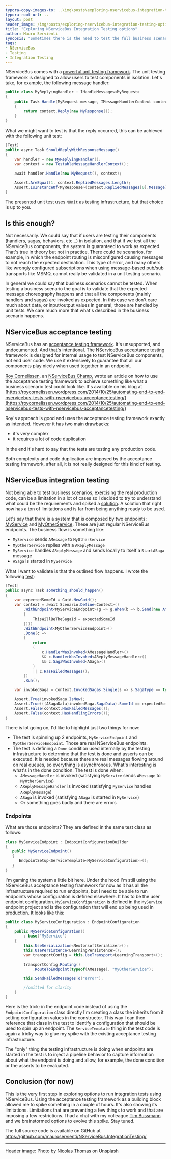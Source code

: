 ```yaml
---
typora-copy-images-to: ..\img\posts\exploring-nservicebus-integration-testing-options
typora-root-url: ..
layout: post
header_image: /img/posts/exploring-nservicebus-integration-testing-options/header.jpg
title: "Exploring NServiceBus Integration Testing options"
author: Mauro Servienti
synopsis: "Sometimes there is the need to test the full business scenario. Like the full dress rehearsal for a show. When using messaging, business scenario testing is not easy and NServiceBus unit testing capabilities aren't good enough."
tags:
- NServiceBus
- Testing
- Integration Testing
---
```


NServiceBus comes with a [powerful unit testing framework](https://docs.particular.net/nservicebus/testing/). The unit testing framework is designed to allow users to test components in isolation. Let's take, for example, the following message handler:

```csharp
public class MyReplyingHandler : IHandleMessages<MyRequest>
{
    public Task Handle(MyRequest message, IMessageHandlerContext context)
    {
        return context.Reply(new MyResponse());
    }
}
```

What we might want to test is that the reply occurred, this can be achieved with the following unit test:

```csharp
[Test]
public async Task ShouldReplyWithResponseMessage()
{
    var handler = new MyReplyingHandler();
    var context = new TestableMessageHandlerContext();

    await handler.Handle(new MyRequest(), context);

    Assert.AreEqual(1, context.RepliedMessages.Length);
    Assert.IsInstanceOf<MyResponse>(context.RepliedMessages[0].Message);
}
```

The presented unit test uses `NUnit` as testing infrastructure, but that choice is up to you.

## Is this enough?

Not necessarily. We could say that if users are testing their components (handlers, sagas, behaviors, etc...) in isolation, and that if we test all the NServiceBus components, the system is guaranteed to work as expected. That's true in theory but not in practice. There could be scenarios, for example, in which the endpoint routing is misconfigured causing messages to not reach the expected destination. This type of error, and many others like wrongly configured subscriptions when using message-based pub/sub transports like MSMQ, cannot really be validated in a unit testing scenario.

In general we could say that business scenarios cannot be tested. When testing a business scenario the goal is to validate that the expected message choreography happens and that all the components (mainly handlers and sagas) are invoked as expected. In this case we don't care much about data, or input/output values in general; those are handled by unit tests. We care much more that what's described in the business scenario happens.

## NServiceBus acceptance testing

NServiceBus has an [acceptance testing framework](https://www.nuget.org/packages/NServiceBus.AcceptanceTesting/). It's unsupported, and undocumented. And that's intentional. The NServiceBus acceptance testing framework is designed for internal usage to test NServiceBus components, not end user code. We use it extensively to guarantee that all our components play nicely when used together in an endpoint.

[Roy Cornelissen](https://roycornelissen.wordpress.com/), an [NServiceBus Champ](https://particular.net/champions), wrote an article on how to use the acceptance testing framework to achieve something like what a business scenario test could look like. It's available on his blog at [https://roycornelissen.wordpress.com/2014/10/25/automating-end-to-end-nservicebus-tests-with-nservicebus-acceptancetesting/](https://roycornelissen.wordpress.com/2014/10/25/automating-end-to-end-nservicebus-tests-with-nservicebus-acceptancetesting/)

Roy's approach is good and uses the acceptance testing framework exactly as intended. However it has two main drawbacks:

- it's very complex
- it requires a lot of code duplication

In the end it's hard to say that the tests are testing any production code.

Both complexity and code duplication are imposed by the acceptance testing framework, after all, it is not really designed for this kind of testing.

## NServiceBus integration testing

Not being able to test business scenarios, exercising the real production code, can be a limitation in a lot of cases so I decided to try to understand what could be the requirements and spiked a [solution](https://github.com/mauroservienti/NServiceBus.IntegrationTesting). A solution that right now has a ton of limitations and is far from being anything ready to be used.

Let's say that there is a system that is composed by two endpoints: [MyService](https://github.com/mauroservienti/NServiceBus.IntegrationTesting/tree/master/src/MyService) and [MyOtherService](https://github.com/mauroservienti/NServiceBus.IntegrationTesting/tree/master/src/MyOtherService). These are just regular NServiceBus endpoints. The business flow is something like:

- `MyService` sends `AMessage` to `MyOtherService`
- `MyOtherService` replies with a `AReplyMessage`
- `MyService` handles `AReplyMessage` and sends locally to itself a `StartASaga` message
- `ASaga` is started in `MyService`

What I want to validate is that the outlined flow happens. I wrote the following [test](https://github.com/mauroservienti/NServiceBus.IntegrationTesting/blob/master/src/MySystem.AcceptanceTests/When_doing_something.cs):

```csharp
[Test]
public async Task something_should_happen()
{
    var expectedSomeId = Guid.NewGuid();
    var context = await Scenario.Define<Context>()
        .WithEndpoint<MyServiceEndpoint>(g => g.When(b => b.Send(new AMessage()
        {
            ThisWillBeTheSagaId = expectedSomeId
        })))
        .WithEndpoint<MyOtherServiceEndpoint>()
        .Done(c =>
        {
            return
            (
                c.HandlerWasInvoked<AMessageHandler>()
                && c.HandlerWasInvoked<AReplyMessageHandler>()
                && c.SagaWasInvoked<ASaga>()
            )
            || c.HasFailedMessages();
        })
        .Run();

    var invokedSaga = context.InvokedSagas.Single(s => s.SagaType == typeof(ASaga));

    Assert.True(invokedSaga.IsNew);
    Assert.True(((ASagaData)invokedSaga.SagaData).SomeId == expectedSomeId);
    Assert.False(context.HasFailedMessages());
    Assert.False(context.HasHandlingErrors());
}
```

There is lot going on, I'd like to highlight just two things for now:

- The test is spinning up 2 endpoints, `MyServiceEndpoint` and `MyOtherServiceEndpoint`. Those are real NServiceBus endpoints.
- The test is defining a `Done` condition used internally by the testing infrastructure to determine that the test is done and asserts can be executed. It is needed because there are real messages flowing around on real queues, so everything is asynchronous. What's interesting is what's in the done condition. The test is done when:
  - `AMessageHandler` is invoked (satisfying `MyService` sends `AMessage` to `MyOtherService`)
  - `AReplyMessageHandler` is invoked (satisfying `MyService` handles `AReplyMessage`)
  - `ASaga` is invoked (satisfying `ASaga` is started in `MyService`)
  - Or something goes badly and there are errors

### Endpoints

What are those endpoints? They are defined in the same test class as follows:

```csharp
class MyServiceEndpoint : EndpointConfigurationBuilder
{
   public MyServiceEndpoint()
   {
      EndpointSetup<ServiceTemplate<MyServiceConfiguration>>();
   }
}
```

I'm gaming the system a little bit here. Under the hood I'm still using the NServiceBus acceptance testing framework for now as it has all the infrastructure required to run endpoints, but I need to be able to run endpoints whose configuration is defined elsewhere. It has to be the user endpoint configuration. `MyServiceConfiguration` is defined in the `MyService` endpoint project and is the configuration that will end up being used in production. It looks like this:

```csharp
public class MyServiceConfiguration : EndpointConfiguration
{
    public MyServiceConfiguration()
        : base("MyService")
    {
        this.UseSerialization<NewtonsoftSerializer>();
        this.UsePersistence<LearningPersistence>();
        var transportConfig = this.UseTransport<LearningTransport>();

        transportConfig.Routing()
            .RouteToEndpoint(typeof(AMessage), "MyOtherService");

        this.SendFailedMessagesTo("error");

        //omitted for clarity
    }
}
```

Here is the trick: in the endpoint code instead of using the `EndpointConfiguration` class directly I'm creating a class the inherits from it setting configuration values in the constructor. This way I can then reference that class in the test to identify a configuration that should be used to spin up an endpoint. The `ServiceTemplate` thing in the test code is again a tricky way to glue my spike with the existing acceptance testing infrastructure.

The "only" thing the testing infrastructure is doing when endpoints are started in the test is to inject a pipeline behavior to capture information about what the endpoint is doing and allow, for example, the done condition or the asserts to be evaluated.

## Conclusion (for now)

This is the very first step in exploring options to run integration tests using NServiceBus. Using the acceptance testing framework as a building block allowed me to spike something in a couple of hours. It's also showing its limitations. Limitations that are preventing a few things to work and that are imposing a few restrictions. I had a chat with my colleague [Tim Bussmann](https://github.com/timbussmann) and we brainstormed options to evolve this spike. Stay tuned.

The full source code is available on GitHub at  <https://github.com/mauroservienti/NServiceBus.IntegrationTesting/>

---

Header image: Photo by [Nicolas Thomas](https://unsplash.com/@nicolasthomas?utm_source=unsplash&utm_medium=referral&utm_content=creditCopyText) on [Unsplash](https://unsplash.com/search/photos/experiment?utm_source=unsplash&utm_medium=referral&utm_content=creditCopyText)
